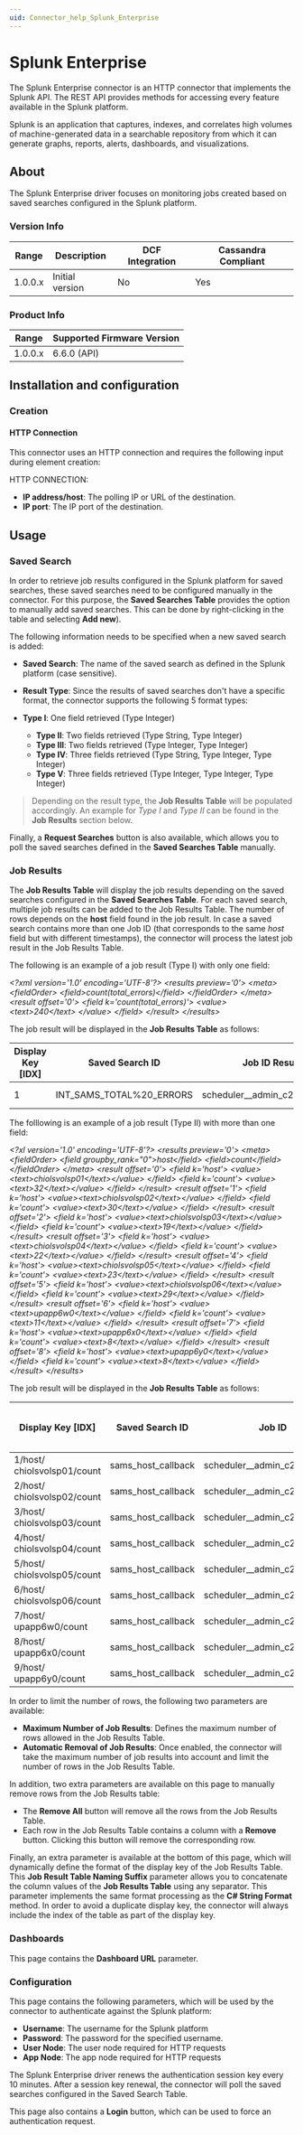 ```yaml
---
uid: Connector_help_Splunk_Enterprise
---
```


# Splunk Enterprise

The Splunk Enterprise connector is an HTTP connector that implements the Splunk API. The REST API provides methods for accessing every feature available in the Splunk platform.

Splunk is an application that captures, indexes, and correlates high volumes of machine-generated data in a searchable repository from which it can generate graphs, reports, alerts, dashboards, and visualizations.

## About

The Splunk Enterprise driver focuses on monitoring jobs created based on saved searches configured in the Splunk platform.

### Version Info

| **Range** | **Description** | **DCF Integration** | **Cassandra Compliant** |
|------------------|-----------------|---------------------|-------------------------|
| 1.0.0.x          | Initial version | No                  | Yes                     |

### Product Info

| Range | Supported Firmware Version |
|------------------|-----------------------------|
| 1.0.0.x          | 6.6.0 (API)                 |

## Installation and configuration

### Creation

#### HTTP Connection

This connector uses an HTTP connection and requires the following input during element creation:

HTTP CONNECTION:

- **IP address/host**: The polling IP or URL of the destination.
- **IP port**: The IP port of the destination.

## Usage

### Saved Search

In order to retrieve job results configured in the Splunk platform for saved searches, these saved searches need to be configured manually in the connector. For this purpose, the **Saved Searches Table** provides the option to manually add saved searches. This can be done by right-clicking in the table and selecting **Add new**).

The following information needs to be specified when a new saved search is added:

- **Saved Search**: The name of the saved search as defined in the Splunk platform (case sensitive).

- **Result Type**: Since the results of saved searches don't have a specific format, the connector supports the following 5 format types:

- **Type I**: One field retrieved (Type Integer)
  - **Type II**: Two fields retrieved (Type String, Type Integer)
  - **Type III**: Two fields retrieved (Type Integer, Type Integer)
  - **Type IV**: Three fields retrieved (Type String, Type Integer, Type Integer)
  - **Type V**: Three fields retrieved (Type Integer, Type Integer, Type Integer)

> Depending on the result type, the **Job Results Table** will be populated accordingly. An example for *Type I* and *Type II* can be found in the **Job Results** section below.

Finally, a **Request Searches** button is also available, which allows you to poll the saved searches defined in the **Saved Searches Table** manually.

### Job Results

The **Job Results Table** will display the job results depending on the saved searches configured in the **Saved Searches Table**. For each saved search, multiple job results can be added to the Job Results Table. The number of rows depends on the **host** field found in the job result. In case a saved search contains more than one Job ID (that corresponds to the same *host* field but with different timestamps), the connector will process the latest job result in the Job Results Table.

The following is an example of a job result (Type I) with only one field:

*\<?xml version='1.0' encoding='UTF-8'?\>* *\<results preview='0'\>* *\<meta\>* *\<fieldOrder\>* *\<field\>count(total_errors)\</field\>* *\</fieldOrder\>* *\</meta\>* *\<result offset='0'\>* *\<field k='count(total_errors)'\>* *\<value\>* *\<text\>240\</text\>* *\</value\>* *\</field\>* *\</result\>* *\</results\>*

The job result will be displayed in the **Job Results Table** as follows:

| **Display Key \[IDX\]** | **Saved Search ID**      | **Job ID Result**               | **Type** | **Field Integer I** | **Field Integer I Value** |
|-------------------------|--------------------------|---------------------------------|----------|---------------------|---------------------------|
| 1                       | INT_SAMS_TOTAL%20_ERRORS | scheduler\_\_admin_c2t5LWFwc... | Type I   | count(total_errors) | 240                       |

The folllowing is an example of a job result (Type II) with more than one field:

*\<?xl version='1.0' encoding='UTF-8'?\>* *\<results preview='0'\>* *\<meta\>* *\<fieldOrder\>* *\<field groupby_rank="0"\>host\</field\>* *\<field\>count\</field\>* *\</fieldOrder\>* *\</meta\>* *\<result offset='0'\>* *\<field k='host'\>* *\<value\>\<text\>chiolsvolsp01\</text\>\</value\>* *\</field\>* *\<field k='count'\>* *\<value\>\<text\>32\</text\>\</value\>* *\</field\>* *\</result\>* *\<result offset='1'\>* *\<field k='host'\>* *\<value\>\<text\>chiolsvolsp02\</text\>\</value\>* *\</field\>* *\<field k='count'\>* *\<value\>\<text\>30\</text\>\</value\>* *\</field\>* *\</result\>* *\<result offset='2'\>* *\<field k='host'\>* *\<value\>\<text\>chiolsvolsp03\</text\>\</value\>* *\</field\>* *\<field k='count'\>* *\<value\>\<text\>19\</text\>\</value\>* *\</field\>* *\</result\>* *\<result offset='3'\>* *\<field k='host'\>* *\<value\>\<text\>chiolsvolsp04\</text\>\</value\>* *\</field\>* *\<field k='count'\>* *\<value\>\<text\>22\</text\>\</value\>* *\</field\>* *\</result\>* *\<result offset='4'\>* *\<field k='host'\>* *\<value\>\<text\>chiolsvolsp05\</text\>\</value\>* *\</field\>* *\<field k='count'\>* *\<value\>\<text\>23\</text\>\</value\>* *\</field\>* *\</result\>* *\<result offset='5'\>* *\<field k='host'\>* *\<value\>\<text\>chiolsvolsp06\</text\>\</value\>* *\</field\>* *\<field k='count'\>* *\<value\>\<text\>29\</text\>\</value\>* *\</field\>* *\</result\>* *\<result offset='6'\>* *\<field k='host'\>* *\<value\>\<text\>upapp6w0\</text\>\</value\>* *\</field\>* *\<field k='count'\>* *\<value\>\<text\>11\</text\>\</value\>* *\</field\>* *\</result\>* *\<result offset='7'\>* *\<field k='host'\>* *\<value\>\<text\>upapp6x0\</text\>\</value\>* *\</field\>* *\<field k='count'\>* *\<value\>\<text\>8\</text\>\</value\>* *\</field\>* *\</result\>* *\<result offset='8'\>* *\<field k='host'\>* *\<value\>\<text\>upapp6y0\</text\>\</value\>* *\</field\>* *\<field k='count'\>* *\<value\>\<text\>8\</text\>\</value\>* *\</field\>* *\</result\>* *\</results\>*

The job result will be displayed in the **Job Results Table** as follows:

| **Display Key \[IDX\]**     | **Saved Search ID** | **Job ID**                    | **Type** | **Field String 1** | **Field String 1 Value** | **Field Integer 1** | **Field Integer 1 Value** |
|-----------------------------|---------------------|-------------------------------|----------|--------------------|--------------------------|---------------------|---------------------------|
| 1/host/ chiolsvolsp01/count | sams_host_callback  | scheduler\_\_admin_c2t5LWFwcA | Type II  | host               | chiolsvolsp01            | count               | 32                        |
| 2/host/ chiolsvolsp02/count | sams_host_callback  | scheduler\_\_admin_c2t5LWFwcA | Type II  | host               | chiolsvolsp02            | count               | 30                        |
| 3/host/ chiolsvolsp03/count | sams_host_callback  | scheduler\_\_admin_c2t5LWFwcA | Type II  | host               | chiolsvolsp03            | count               | 19                        |
| 4/host/ chiolsvolsp04/count | sams_host_callback  | scheduler\_\_admin_c2t5LWFwcA | Type II  | host               | chiolsvolsp04            | count               | 22                        |
| 5/host/ chiolsvolsp05/count | sams_host_callback  | scheduler\_\_admin_c2t5LWFwcA | Type II  | host               | chiolsvolsp05            | count               | 23                        |
| 6/host/ chiolsvolsp06/count | sams_host_callback  | scheduler\_\_admin_c2t5LWFwcA | Type II  | host               | chiolsvolsp06            | count               | 29                        |
| 7/host/ upapp6w0/count      | sams_host_callback  | scheduler\_\_admin_c2t5LWFwcA | Type II  | host               | upapp6w0                 | count               | 11                        |
| 8/host/ upapp6x0/count      | sams_host_callback  | scheduler\_\_admin_c2t5LWFwcA | Type II  | host               | upapp6x0                 | count               | 8                         |
| 9/host/ upapp6y0/count      | sams_host_callback  | scheduler\_\_admin_c2t5LWFwcA | Type II  | host               | upapp6y0                 | count               | 8                         |

In order to limit the number of rows, the following two parameters are available:

- **Maximum Number of Job Results**: Defines the maximum number of rows allowed in the Job Results Table.
- **Automatic Removal of Job Results**: Once enabled, the connector will take the maximum number of job results into account and limit the number of rows in the Job Results Table.

In addition, two extra parameters are available on this page to manually remove rows from the Job Results table:

- The **Remove All** button will remove all the rows from the Job Results Table.
- Each row in the Job Results Table contains a column with a **Remove** button. Clicking this button will remove the corresponding row.

Finally, an extra parameter is available at the bottom of this page, which will dynamically define the format of the display key of the Job Results Table. This **Job Result Table Naming Suffix** parameter allows you to concatenate the column values of the **Job Results Table** using any separator. This parameter implements the same format processing as the **C# String Format** method. In order to avoid a duplicate display key, the connector will always include the index of the table as part of the display key.

### Dashboards

This page contains the **Dashboard URL** parameter.

### Configuration

This page contains the following parameters, which will be used by the connector to authenticate against the Splunk platform:

- **Username**: The username for the Splunk platform
- **Password**: The password for the specified username.
- **User Node**: The user node required for HTTP requests
- **App Node**: The app node required for HTTP requests

The Splunk Enterprise driver renews the authentication session key every 10 minutes. After a session key renewal, the connector will poll the saved searches configured in the Saved Search Table.

This page also contains a **Login** button, which can be used to force an authentication request.
